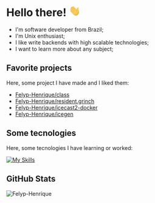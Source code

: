 # Hello there! <img src="./assets/hello.gif" width="30px">

* I'm software developer from Brazil;
* I'm Unix enthusiast;
* I like write backends with high scalable technologies;
* I want to learn more about any subject;

## Favorite projects

Here, some project I have made and I liked them:

* [Felyp-Henrique/class](https://github.com/Felyp-Henrique/class)
* [Felyp-Henrique/resident.grinch](https://github.com/Felyp-Henrique/resident.grinch)
* [Felyp-Henrique/icecast2-docker](https://github.com/Felyp-Henrique/icecast2-docker)
* [Felyp-Henrique/icegen](https://github.com/Felyp-Henrique/icegen)

## Some tecnologies

Here, some tecnologies I have learning or worked:

[![My Skills](https://skillicons.dev/icons?i=go,python,java,lua,git,linux,neovim,docker,nginx)](https://skillicons.dev)

## GitHub Stats

![Felyp-Henrique](https://github-readme-stats.vercel.app/api/top-langs?username=Felyp-Henrique&show_icons=true&theme=radical)
